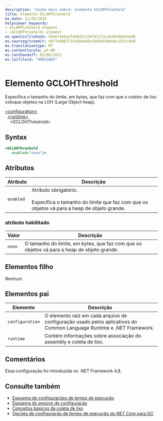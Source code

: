 ```yaml
---
description: 'Saiba mais sobre: elemento GCLOHThreshold'
title: Elemento GCLOHThreshold
ms.date: 11/20/2019
helpviewer_keywords:
- GCLOHThreshold element
- <GCLOHThreshold> element
ms.openlocfilehash: 5d4ef4e6aaf44642c2307dc27ac2e99e966d3ad0
ms.sourcegitcommit: ddf7edb67715a5b9a45e3dd44536dabc153c1de0
ms.translationtype: MT
ms.contentlocale: pt-BR
ms.lasthandoff: 02/06/2021
ms.locfileid: "99652803"
---
```

# <a name="gclohthreshold-element"></a>Elemento GCLOHThreshold

Especifica o tamanho do limite, em bytes, que faz com que o coletor de lixo coloque objetos na LOH (Large Object heap).

[\<configuration>](../configuration-element.md)\
&nbsp;&nbsp;[\<runtime>](runtime-element.md)\
&nbsp;&nbsp;&nbsp;&nbsp;\<GCLOHThreshold>

## <a name="syntax"></a>Syntax

```xml
<GCLOHThreshold
   enabled="nnnn"/>
```

## <a name="attributes"></a>Atributos

|Atributo|Descrição|
|---------------|-----------------|
|`enabled`|Atributo obrigatório.<br /><br />Especifica o tamanho do limite que faz com que os objetos vá para a heap de objeto grande.|

### <a name="enabled-attribute"></a>atributo habilitado

|Valor|Descrição|
|-----------|-----------------|
|`nnnn`|O tamanho do limite, em bytes, que faz com que os objetos vá para a heap de objeto grande.|

## <a name="child-elements"></a>Elementos filho

Nenhum.

## <a name="parent-elements"></a>Elementos pai

|Elemento|Descrição|
|-------------|-----------------|
|`configuration`|O elemento raiz em cada arquivo de configuração usado pelos aplicativos do Common Language Runtime e .NET Framework.|
|`runtime`|Contém informações sobre associação do assembly e coleta de lixo.|

## <a name="remarks"></a>Comentários

Essa configuração foi introduzida no .NET Framework 4,8.

## <a name="see-also"></a>Consulte também

- [Esquema de configurações de tempo de execução](index.md)
- [Esquema do arquivo de configuração](../index.md)
- [Conceitos básicos da coleta de lixo](../../../../standard/garbage-collection/fundamentals.md)
- [Opções de configuração de tempo de execução do NET Core para GC](../../../../core/run-time-config/garbage-collector.md)
